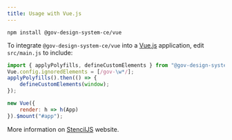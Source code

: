 ```yaml
---
title: Usage with Vue.js
---
```


```shell
npm install @gov-design-system-ce/vue
```

To integrate `@gov-design-system-ce/vue` into a [Vue.js](https://vuejs.org/) application, edit `src/main.js` to include:

```javascript
import { applyPolyfills, defineCustomElements } from "@gov-design-system-ce/components/dist/loader";
Vue.config.ignoredElements = [/gov-\w*/];
applyPolyfills().then(() => {
    defineCustomElements(window);
});

new Vue({
    render: h => h(App)
}).$mount("#app");
```

More information on [StencilJS](https://stenciljs.com/docs/vue) website.
